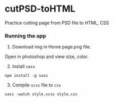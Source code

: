 # cutPSD-toHTML
Practice cutting page from PSD file to HTML, CSS
### Running the app

1. Download img in Home page.png file.

Open in photoshop and view size, color.

2. Install `sass`

````
npm install -g sass
````

3. Compile `scss` file to `css`

````
sass -watch style.scss style.css
````

